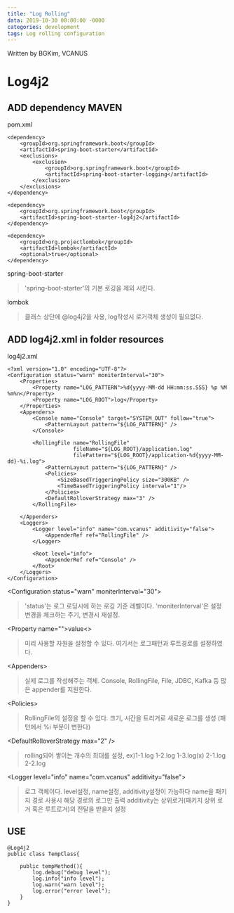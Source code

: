 ```yaml
---
title: "Log Rolling"
data: 2019-10-30 00:00:00 -0000
categories: development
tags: Log rolling configuration
---
```


Written by BGKim, VCANUS

# Log4j2

## ADD dependency MAVEN
pom.xml
```
<dependency>
    <groupId>org.springframework.boot</groupId>
    <artifactId>spring-boot-starter</artifactId>
    <exclusions>
        <exclusion>
            <groupId>org.springframework.boot</groupId>
            <artifactId>spring-boot-starter-logging</artifactId>
        </exclusion>
    </exclusions>
</dependency>

<dependency>
    <groupId>org.springframework.boot</groupId>
    <artifactId>spring-boot-starter-log4j2</artifactId>
</dependency>

<dependency>
    <groupId>org.projectlombok</groupId>
    <artifactId>lombok</artifactId>
    <optional>true</optional>
</dependency>
```
spring-boot-starter
> 'spring-boot-starter'의 기본 로깅을 제외 시킨다.

lombok
> 클래스 상단에 @log4j2을 사용, log작성시 로거객체 생성이 필요없다.

## ADD log4j2.xml in folder resources
log4j2.xml
```
<?xml version="1.0" encoding="UTF-8"?>
<Configuration status="warn" moniterInterval="30">
    <Properties>
        <Property name="LOG_PATTERN">%d{yyyy-MM-dd HH:mm:ss.SSS} %p %M %m%n</Property>
        <Property name="LOG_ROOT">log</Property>
    </Properties>
    <Appenders>
        <Console name="Console" target="SYSTEM_OUT" follow="true">
            <PatternLayout pattern="${LOG_PATTERN}" />
        </Console>

        <RollingFile name="RollingFile"
                     fileName="${LOG_ROOT}/application.log"
                     filePattern="${LOG_ROOT}/application-%d{yyyy-MM-dd}-%i.log">
            <PatternLayout pattern="${LOG_PATTERN}" />
            <Policies>
                <SizeBasedTriggeringPolicy size="300KB" />
                <TimeBasedTriggeringPolicy interval="1"/>
            </Policies>
            <DefaultRolloverStrategy max="3" />
        </RollingFile>

    </Appenders>
    <Loggers>
        <Logger level="info" name="com.vcanus" additivity="false">
            <AppenderRef ref="RollingFile" />
        </Logger>

        <Root level="info">
            <AppenderRef ref="Console" />
        </Root>
    </Loggers>
</Configuration>
```
<Configuration status="warn" moniterInterval="30"\> 
> 'status'는 로그 로딩시에 하는 로깅 기준 레벨이다. 
> 'moniterInterval'은 설정 변경을 체크하는 주기, 변경시 재설정.

<Property name=""\>value<\>
> 미리 사용할 자원을 설정할 수 있다. 여기서는 로그패턴과 루트경로를 설정하였다.

<Appenders\>
> 실제 로그를 작성해주는 객체. Console, RollingFile, File, JDBC, Kafka 등 많은 appender를 지원한다.

<Policies\>
> RollingFile의 설정을 할 수 있다. 크기, 시간을 트리거로 새로운 로그를 생성 (패턴에서 %i 부분이 변한다)

<DefaultRolloverStrategy max="2" \/>
> rolling되어 쌓이는 개수의 최대를 설정, ex)1-1.log 1-2.log 1-3.log(x) 2-1.log 2-2.log

<Logger level="info" name="com.vcanus" additivity="false"\>
> 로그 객체이다. level설정, name설정, additivity설정이 가능하다
> name을 패키지 경로 사용시 해당 경로의 로그만 출력
> additivity는 상위로거(패키지 상위 로거 혹은 루트로거)의 전달을 받을지 설정

## USE
```
@Log4j2
public class TempClass{
    
    public tempMethod(){
        log.debug("debug level");
        log.info("info level");
        log.warn("warn level");
        log.error("error level");
    }
}
```
